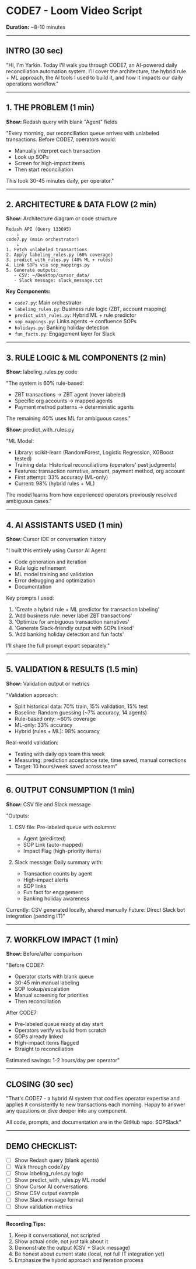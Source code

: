 # CODE7 - Loom Video Script
**Duration:** ~8-10 minutes

---

## INTRO (30 sec)
"Hi, I'm Yarkin. Today I'll walk you through CODE7, an AI-powered daily reconciliation automation system. I'll cover the architecture, the hybrid rule + ML approach, the AI tools I used to build it, and how it impacts our daily operations workflow."

---

## 1. THE PROBLEM (1 min)
**Show:** Redash query with blank "Agent" fields

"Every morning, our reconciliation queue arrives with unlabeled transactions. Before CODE7, operators would:
- Manually interpret each transaction
- Look up SOPs
- Screen for high-impact items
- Then start reconciliation

This took 30-45 minutes daily, per operator."

---

## 2. ARCHITECTURE & DATA FLOW (2 min)
**Show:** Architecture diagram or code structure

```
Redash API (Query 133695)
    ↓
code7.py (main orchestrator)
    ↓
1. Fetch unlabeled transactions
2. Apply labeling_rules.py (60% coverage)
3. predict_with_rules.py (40% ML + rules)
4. Link SOPs via sop_mappings.py
5. Generate outputs:
   - CSV: ~/Desktop/cursor_data/
   - Slack message: slack_message.txt
```

**Key Components:**
- `code7.py`: Main orchestrator
- `labeling_rules.py`: Business rule logic (ZBT, account mapping)
- `predict_with_rules.py`: Hybrid ML + rule predictor
- `sop_mappings.py`: Links agents → confluence SOPs
- `holidays.py`: Banking holiday detection
- `fun_facts.py`: Engagement layer for Slack

---

## 3. RULE LOGIC & ML COMPONENTS (2 min)
**Show:** labeling_rules.py code

"The system is 60% rule-based:
- ZBT transactions → ZBT agent (never labeled)
- Specific org accounts → mapped agents
- Payment method patterns → deterministic agents

The remaining 40% uses ML for ambiguous cases."

**Show:** predict_with_rules.py

"ML Model:
- Library: scikit-learn (RandomForest, Logistic Regression, XGBoost tested)
- Training data: Historical reconciliations (operators' past judgments)
- Features: transaction narrative, amount, payment method, org account
- First attempt: 33% accuracy (ML-only)
- Current: 98% (hybrid rules + ML)

The model learns from how experienced operators previously resolved ambiguous cases."

---

## 4. AI ASSISTANTS USED (1 min)
**Show:** Cursor IDE or conversation history

"I built this entirely using Cursor AI Agent:
- Code generation and iteration
- Rule logic refinement
- ML model training and validation
- Error debugging and optimization
- Documentation

Key prompts I used:
1. 'Create a hybrid rule + ML predictor for transaction labeling'
2. 'Add business rule: never label ZBT transactions'
3. 'Optimize for ambiguous transaction narratives'
4. 'Generate Slack-friendly output with SOPs linked'
5. 'Add banking holiday detection and fun facts'

I'll share the full prompt export separately."

---

## 5. VALIDATION & RESULTS (1.5 min)
**Show:** Validation output or metrics

"Validation approach:
- Split historical data: 70% train, 15% validation, 15% test
- Baseline: Random guessing (~7% accuracy, 14 agents)
- Rule-based only: ~60% coverage
- ML-only: 33% accuracy
- Hybrid (rules + ML): 98% accuracy

Real-world validation:
- Testing with daily ops team this week
- Measuring: prediction acceptance rate, time saved, manual corrections
- Target: 10 hours/week saved across team"

---

## 6. OUTPUT CONSUMPTION (1 min)
**Show:** CSV file and Slack message

"Outputs:
1. CSV file: Pre-labeled queue with columns:
   - Agent (predicted)
   - SOP Link (auto-mapped)
   - Impact Flag (high-priority items)

2. Slack message: Daily summary with:
   - Transaction counts by agent
   - High-impact alerts
   - SOP links
   - Fun fact for engagement
   - Banking holiday awareness

Currently: CSV generated locally, shared manually
Future: Direct Slack bot integration (pending IT)"

---

## 7. WORKFLOW IMPACT (1 min)
**Show:** Before/after comparison

"Before CODE7:
- Operator starts with blank queue
- 30-45 min manual labeling
- SOP lookup/escalation
- Manual screening for priorities
- Then reconciliation

After CODE7:
- Pre-labeled queue ready at day start
- Operators verify vs build from scratch
- SOPs already linked
- High-impact items flagged
- Straight to reconciliation

Estimated savings: 1-2 hours/day per operator"

---

## CLOSING (30 sec)
"That's CODE7 - a hybrid AI system that codifies operator expertise and applies it consistently to new transactions each morning. Happy to answer any questions or dive deeper into any component.

All code, prompts, and documentation are in the GitHub repo: SOPSlack"

---

## DEMO CHECKLIST:
- [ ] Show Redash query (blank agents)
- [ ] Walk through code7.py
- [ ] Show labeling_rules.py logic
- [ ] Show predict_with_rules.py ML model
- [ ] Show Cursor AI conversations
- [ ] Show CSV output example
- [ ] Show Slack message format
- [ ] Show validation metrics

---

**Recording Tips:**
1. Keep it conversational, not scripted
2. Show actual code, not just talk about it
3. Demonstrate the output (CSV + Slack message)
4. Be honest about current state (local, not full IT integration yet)
5. Emphasize the hybrid approach and iteration process


